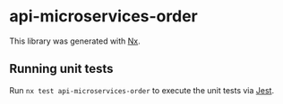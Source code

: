 # api-microservices-order

This library was generated with [Nx](https://nx.dev).

## Running unit tests

Run `nx test api-microservices-order` to execute the unit tests via [Jest](https://jestjs.io).
